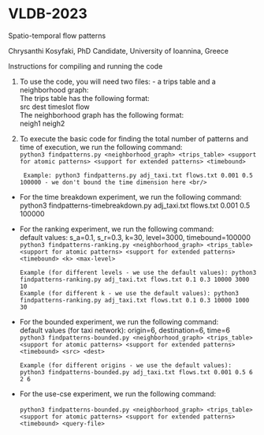 # VLDB-2023
Spatio-temporal flow patterns

Chrysanthi Kosyfaki, PhD Candidate, University of Ioannina, Greece

Instructions for compiling and running the code
1. To use the code, you will need two files: - a trips table and a neighborhood graph: <br/>
The trips table has the following format: <br/>
  src dest timeslot flow <br/>
The neighborhood graph has the following format:<br/>
 neigh1 neigh2<br/>

2. To execute the basic code for finding the total number of patterns and time of execution, we run the following command: <br/>
        ```python3 findpatterns.py <neighborhood_graph> <trips_table> <support for atomic patterns> <support for extended patterns> <timebound>``` <br/>
  
        Example: python3 findpatterns.py adj_taxi.txt flows.txt 0.001 0.5 100000 - we don't bound the time dimension here <br/>
  
  - For the time breakdown experiment, we run the following command: <br/>
       python3 findpatterns-timebreakdown.py adj_taxi.txt flows.txt 0.001 0.5 100000
  
  - For the ranking experiment, we run the following command: <br/>
      default values: s_a=0.1, s_r=0.3, k=30, level=3000, timebound=100000 <br/>
      ```python3 findpatterns-ranking.py <neighborhood_graph> <trips_table> <support for atomic patterns> <support for extended patterns> <timebound> <k> <max-level>``` <br/>
      
        Example (for different levels - we use the default values): python3 findpatterns-ranking.py adj_taxi.txt flows.txt 0.1 0.3 10000 3000 10
        Example (for different k - we use the default values): python3 findpatterns-ranking.py adj_taxi.txt flows.txt 0.1 0.3 10000 1000 30
        
 - For the bounded experiment, we run the following command: <br/>
      default values (for taxi network): origin=6, destination=6, time=6 <br/>
      ```python3 findpatterns-bounded.py <neighborhood_graph> <trips_table> <support for atomic patterns> <support for extended patterns> <timebound> <src> <dest>``` <br/>
        
       Example (for different origins - we use the default values): python3 findpatterns-bounded.py adj_taxi.txt flows.txt 0.001 0.5 6 2 6
       
- For the use-cse experiment, we run the following command: <br/>    
    ```python3 findpatterns-bounded.py <neighborhood_graph> <trips_table> <support for atomic patterns> <support for extended patterns> <timebound> <query-file>```
       

 


